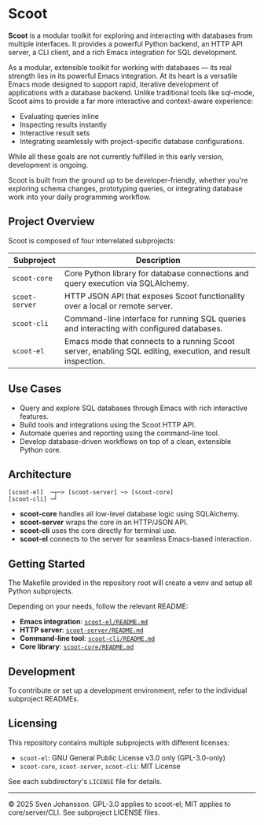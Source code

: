 
# Scoot

**Scoot** is a modular toolkit for exploring and interacting with databases from 
multiple interfaces. It provides a powerful Python backend, an HTTP API server, 
a CLI client, and a rich Emacs integration for SQL development.

As a modular, extensible toolkit for working with databases — its real strength lies in 
its powerful Emacs integration. 
At its heart is a versatile Emacs mode designed to support rapid, iterative development of 
applications with a database backend. Unlike traditional tools like sql-mode, 
Scoot aims to provide a far more interactive and context-aware experience:

- Evaluating queries inline
- Inspecting results instantly
- Interactive result sets
- Integrating seamlessly with project-specific database configurations.

While all these goals are not currently fulfilled in this early version, development is ongoing.

Scoot is built from the ground up to be developer-friendly, whether you're exploring schema changes, prototyping queries, or integrating database work into your daily programming workflow.

## Project Overview

Scoot is composed of four interrelated subprojects:

| Subproject      | Description                                                                 |
|-----------------|-----------------------------------------------------------------------------|
| `scoot-core`    | Core Python library for database connections and query execution via SQLAlchemy. |
| `scoot-server`  | HTTP JSON API that exposes Scoot functionality over a local or remote server. |
| `scoot-cli`     | Command-line interface for running SQL queries and interacting with configured databases. |
| `scoot-el`      | Emacs mode that connects to a running Scoot server, enabling SQL editing, execution, and result inspection. |

## Use Cases

- Query and explore SQL databases through Emacs with rich interactive features.
- Build tools and integrations using the Scoot HTTP API.
- Automate queries and reporting using the command-line tool.
- Develop database-driven workflows on top of a clean, extensible Python core.

## Architecture

```
[scoot-el]  ─┬─> [scoot-server] ─> [scoot-core]
[scoot-cli] ─┘
```

- **scoot-core** handles all low-level database logic using SQLAlchemy.
- **scoot-server** wraps the core in an HTTP/JSON API.
- **scoot-cli** uses the core directly for terminal use.
- **scoot-el** connects to the server for seamless Emacs-based interaction.

## Getting Started

The Makefile provided in the repository root will create a venv and setup all Python subprojects.

Depending on your needs, follow the relevant README:

- **Emacs integration**: [`scoot-el/README.md`](scoot.el/README.md)
- **HTTP server**: [`scoot-server/README.md`](server/README.md)
- **Command-line tool**: [`scoot-cli/README.md`](cli/README.md)
- **Core library**: [`scoot-core/README.md`](core/README.md)

## Development

To contribute or set up a development environment, refer to the individual subproject READMEs.

## Licensing

This repository contains multiple subprojects with different licenses:

- `scoot-el`: GNU General Public License v3.0 only (GPL-3.0-only)
- `scoot-core`, `scoot-server`, `scoot-cli`: MIT License

See each subdirectory's `LICENSE` file for details.

---

© 2025 Sven Johansson. GPL-3.0 applies to scoot-el; MIT applies to core/server/CLI. See subproject LICENSE files.
